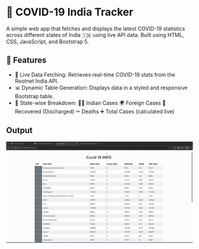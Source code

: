 
# 🦠 COVID-19 India Tracker
A simple web app that fetches and displays the latest COVID-19 statistics across different states of India 🇮🇳 using live API data. Built using HTML, CSS, JavaScript, and Bootstrap 5.

## 🚀 Features

- 📡 Live Data Fetching: Retrieves real-time COVID-19 stats from the Rootnet India API.
- 📊 Dynamic Table Generation: Displays data in a styled and responsive Bootstrap table.
- 📍 State-wise Breakdown:
🧍‍♂️ Indian Cases
🌍 Foreign Cases
💪 Recovered (Discharged)
⚰️ Deaths
➕ Total Cases (calculated live)

## Output

![Output](https://github.com/BRajendra10/Covid-19/blob/601397e49ff120bea5cd6f4974152117500ba1c7/Covid%2019/Covid-19.gif)
